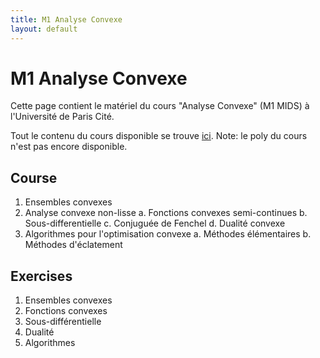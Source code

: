 ```yaml
---
title: M1 Analyse Convexe
layout: default
---
```


# M1 Analyse Convexe

Cette page contient le matériel du cours "Analyse Convexe" (M1 MIDS) à l'Université de Paris Cité. 

Tout le contenu du cours disponible se trouve [ici](https://cloud.math.univ-paris-diderot.fr/s/fLXPipwgSC9tpzj). Note: le poly du cours n'est pas encore disponible.

## Course 

1. Ensembles convexes
2. Analyse convexe non-lisse
    a. Fonctions convexes semi-continues
    b. Sous-differentielle
    c. Conjuguée de Fenchel
    d. Dualité convexe
3. Algorithmes pour l'optimisation convexe
    a. Méthodes élémentaires
    b. Méthodes d'éclatement

## Exercises

1. Ensembles convexes
2. Fonctions convexes
3. Sous-différentielle
4. Dualité
5. Algorithmes
